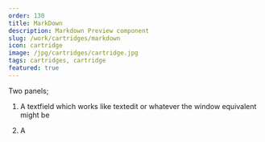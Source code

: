 ```yaml
---
order: 130
title: MarkDown
description: Markdown Preview component
slug: /work/cartridges/markdown
icon: cartridge
image: /jpg/cartridges/cartridge.jpg
tags: cartridges, cartridge
featured: true
---
```


Two panels; 

1. A textfield which works like textedit or whatever the window equivalent might be

2. A 